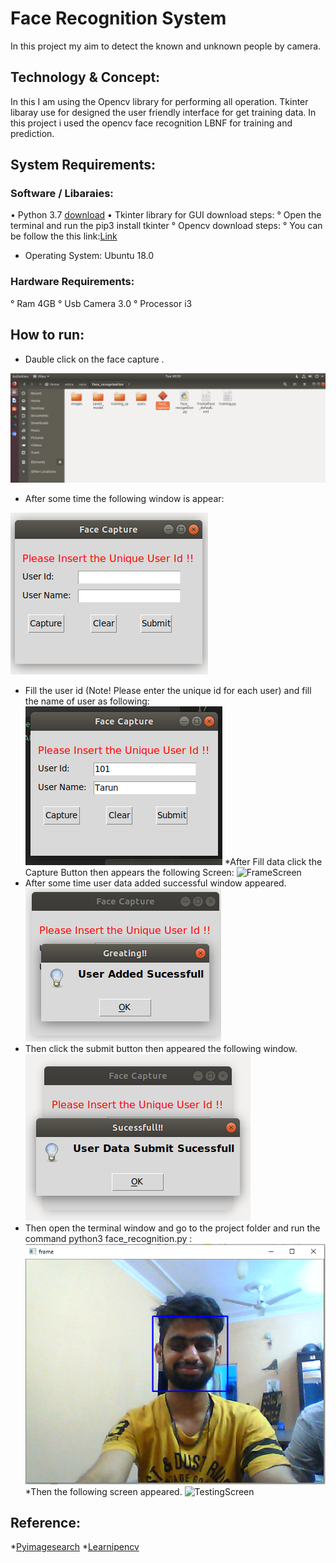 # Face Recognition System
In this project my aim to detect the known and unknown people by camera.

## Technology & Concept:
In this I am using the Opencv library for performing all operation. Tkinter libaray use for designed the user friendly  interface for get training data. In this project  i  used the opencv face recognition LBNF for training and prediction.

## System Requirements:
### Software / Libaraies:
• Python 3.7 [download](https://www.python.org/downloads/)
• Tkinter library for GUI download steps:
   ° Open the terminal and run the pip3 install tkinter
° Opencv download steps:
   ° You can be follow the this link:[Link]()
* Operating System: Ubuntu 18.0
### Hardware Requirements:
° Ram 4GB
° Usb Camera 3.0
° Processor i3 

## How to run:
* Dauble click on the face capture .

![FirstStep](/FaceRecognitionSimple/images/2.png)

* After some time the following window is appear:

![FirstScreen](/FaceRecognitionSimple/images/3.png)
* Fill the user id (Note! Please enter the unique id for each user) and fill the name of user as following:
![FillData](/FaceRecognitionSimple/images/4.png)
*After Fill data click the Capture Button then appears the following Screen:
![FrameScreen](/FaceRecognitionSimple/images/)
* After some time user data added successful window appeared.
![Confermationsucess](/FaceRecognitionSimple/images/5.png)
* Then click the submit button then appeared the following window.
![ConfermationSubmitSucess](/FaceRecognitionSimple/images/6.png)
* Then open the terminal window and go to the project folder and run the command python3 face_recognition.py :
![TerminalCmd](/FaceRecognitionSimple/images/7.png)
*Then the following screen appeared.
![TestingScreen](/FaceRecognitionSimple/images/)
## Reference:
*[Pyimagesearch](https://www.pyimagesearch.com)
*[Learnipencv](https://www.learnopencv.com/amp/)

